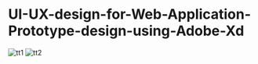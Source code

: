 # UI-UX-design-for-Web-Application-Prototype-design-using-Adobe-Xd
![tt1](https://user-images.githubusercontent.com/74258853/120903464-1966d480-c668-11eb-956d-c7e4b74b4826.JPG)
![tt2](https://user-images.githubusercontent.com/74258853/120903469-1f5cb580-c668-11eb-88e9-64c630a904a3.JPG)


